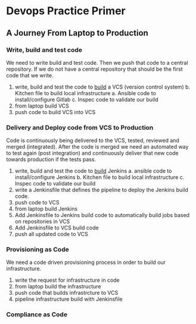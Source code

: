 # Devops Practice Primer
## A Journey From Laptop to Production

### Write, build and test code

We need to write build and test code. Then we push that code to a central repository. If we do not have a central repository that should be the first code that we write.

1. write, build and test the code to [build](#provisioning-as-code) a VCS (version control system)
  b. Kitchen file to build local infrastructure
  a. Ansible code to install/configure Gitlab
  c. Inspec code to validate our build
2. from laptop build VCS
3. push code to build VCS into VCS

### Delivery and Deploy code from VCS to Production

Code is continuously being delivered to the VCS, tested, reviewed and merged (integrated). After the code is merged we need an automated way to test again (post integration) and continuously deliver that new code towards production if the tests pass.

1. write, build and test the code to [build](#provisioning-as-code) Jenkins
  a. ansible code to install/configure Jenkins
  b. Kitchen file to build local infrastructure
  c. Inspec code to validate our build
2. write a Jenkinsfile that defines the pipeline to deploy the Jenkins build code.
3. push code to VCS
4. from laptop build Jenkins
5. Add Jenkinsfile to Jenkins build code to automatically build jobs based on repositories in VCS
5. Add Jenkinsfile to VCS build code
6. push all updated code to VCS

### Provisioning as Code

We need a code driven provisioning process in order to build our infrastructure.

1. write the request for infrastructure in code
2. from laptop build the infrastructure
3. push code that builds infrastrcture to VCS
4. pipeline infrastructure build with Jenkinsfile

### Compliance as Code
